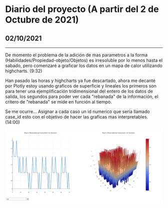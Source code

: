 # Diario del proyecto (A partir del 2 de Octubre de 2021)

## 02/10/2021
<hr>

De momento el problema de la adición de mas parametros a la forma (Habilidades/Propiedad-objeto/Objetos) es irresoluble 
por lo menos hasta el sabado, pero comenzaré a graficar los datos en un mapa de calor utilizando highcharts. (9:32)

Han pasado las horas y highcharts ya fue descartado, ahora me decanté por Plotly estoy usando graficos de superficie y lineales
los primeros son para tener una ejemplificación tridimensional del entero de los datos de salida, los segundos para poder ver cada "rebanada" de la información, el critero de "rebanada" se mide en función al tiempo.

Se me ocurre... Asignar a cada caso un id numerico que sería llamado case_id esto  con el objetivo de hacer las graficas mas interpretables. (14:00)

![Image text](images/charts.png)